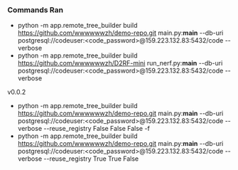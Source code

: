 ### Commands Ran
- python -m app.remote_tree_builder build https://github.com/wwwwwwzh/demo-repo.git main.py:__main__   --db-uri postgresql://codeuser:<code_password>@159.223.132.83:5432/code   --verbose
- python -m app.remote_tree_builder build https://github.com/wwwwwwzh/D2RF-mini  run_nerf.py:__main__   --db-uri postgresql://codeuser:<code_password>@159.223.132.83:5432/code   --verbose

v0.0.2 
- python -m app.remote_tree_builder build https://github.com/wwwwwwzh/demo-repo.git main.py:__main__   --db-uri postgresql://codeuser:<code_password>@159.223.132.83:5432/code   --verbose --reuse_registry False False False -f
- python -m app.remote_tree_builder build https://github.com/wwwwwwzh/demo-repo.git main.py:__main__   --db-uri postgresql://codeuser:<code_password>@159.223.132.83:5432/code   --verbose --reuse_registry True True False